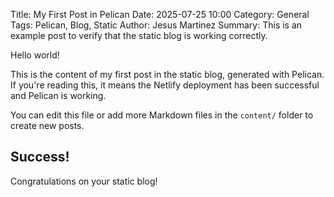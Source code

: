 Title: My First Post in Pelican
Date: 2025-07-25 10:00
Category: General
Tags: Pelican, Blog, Static
Author: Jesus Martinez
Summary: This is an example post to verify that the static blog is working correctly.

Hello world!

This is the content of my first post in the static blog, generated with Pelican.
If you're reading this, it means the Netlify deployment has been successful and Pelican is working.

You can edit this file or add more Markdown files in the `content/` folder to create new posts.

## Success!

Congratulations on your static blog! 